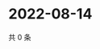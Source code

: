 # 2022-08-14

共 0 条

<!-- BEGIN WEIBO -->
<!-- 最后更新时间 Sun Aug 14 2022 19:13:22 GMT+0800 (China Standard Time) -->

<!-- END WEIBO -->
